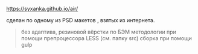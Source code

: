 https://syxanka.github.io/air/

сделан по одному из PSD макетов , взятых из интернета.

>без адаптива, резиновой вёрстки
>по БЭМ методологии
>при помощи препроцессора LESS (см. папку src)
>сборка при помощи gulp
